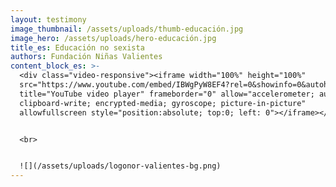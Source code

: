 ```yaml
---
layout: testimony
image_thumbnail: /assets/uploads/thumb-educación.jpg
image_hero: /assets/uploads/hero-educación.jpg
title_es: Educación no sexista
authors: Fundación Niñas Valientes
content_block_es: >-
  <div class="video-responsive"><iframe width="100%" height="100%"
  src="https://www.youtube.com/embed/IBWgPyW8EF4?rel=0&showinfo=0&autohide=1&modestbranding=1"
  title="YouTube video player" frameborder="0" allow="accelerometer; autoplay;
  clipboard-write; encrypted-media; gyroscope; picture-in-picture"
  allowfullscreen style="position:absolute; top:0; left: 0"></iframe></div>


  <br>


  ![](/assets/uploads/logonor-valientes-bg.png)
---
```

